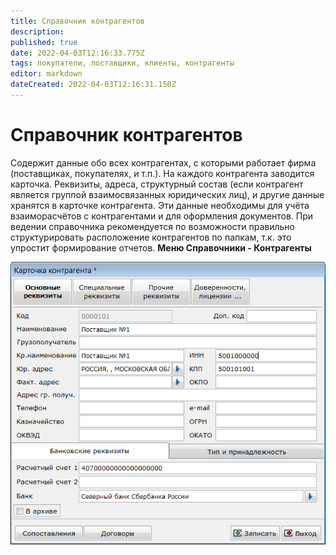 ```yaml
---
title: Справочник контрагентов
description: 
published: true
date: 2022-04-03T12:16:33.775Z
tags: покупатели, поставщики, клиенты, контрагенты
editor: markdown
dateCreated: 2022-04-03T12:16:31.150Z
---
```


# Справочник контрагентов
Содержит данные обо всех контрагентах, с которыми работает фирма (поставщиках, покупателях, и т.п.). На каждого контрагента заводится карточка.
Реквизиты, адреса, структурный состав (если контрагент является группой взаимосвязанных юридических лиц), и другие данные хранятся в карточке контрагента. Эти данные необходимы для учёта взаиморасчётов с контрагентами и для оформления документов.
При ведении справочника рекомендуется по возможности правильно структурировать расположение контрагентов по папкам, т.к. это упростит формирование отчетов.
**Меню Справочники - Контрагенты**

![client.png](/images/quick-start/client.png)
